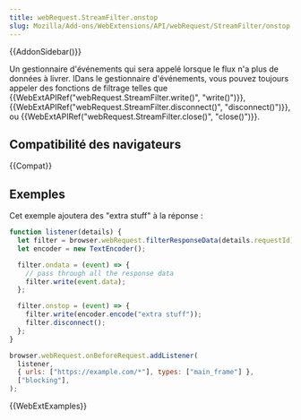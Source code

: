 ```yaml
---
title: webRequest.StreamFilter.onstop
slug: Mozilla/Add-ons/WebExtensions/API/webRequest/StreamFilter/onstop
---
```


{{AddonSidebar()}}

Un gestionnaire d'événements qui sera appelé lorsque le flux n'a plus de données à livrer. IDans le gestionnaire d'événements, vous pouvez toujours appeler des fonctions de filtrage telles que {{WebExtAPIRef("webRequest.StreamFilter.write()", "write()")}}, {{WebExtAPIRef("webRequest.StreamFilter.disconnect()", "disconnect()")}}, ou {{WebExtAPIRef("webRequest.StreamFilter.close()", "close()")}}.

## Compatibilité des navigateurs

{{Compat}}

## Exemples

Cet exemple ajoutera des "extra stuff" à la réponse :

```js
function listener(details) {
  let filter = browser.webRequest.filterResponseData(details.requestId);
  let encoder = new TextEncoder();

  filter.ondata = (event) => {
    // pass through all the response data
    filter.write(event.data);
  };

  filter.onstop = (event) => {
    filter.write(encoder.encode("extra stuff"));
    filter.disconnect();
  };
}

browser.webRequest.onBeforeRequest.addListener(
  listener,
  { urls: ["https://example.com/*"], types: ["main_frame"] },
  ["blocking"],
);
```

{{WebExtExamples}}
